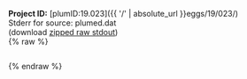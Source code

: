 **Project ID:** [plumID:19.023]({{ '/' | absolute_url }}eggs/19/023/)  
Stderr for source:  plumed.dat   
(download [zipped raw stdout](plumed.dat.plumed.stdout.txt.zip))  
{% raw %}
<pre>
</pre>
{% endraw %}
